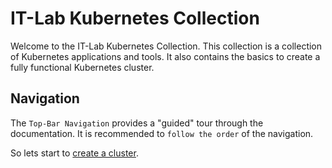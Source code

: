 # IT-Lab Kubernetes Collection

Welcome to the IT-Lab Kubernetes Collection. This collection is a collection of Kubernetes applications and tools.
It also contains the basics to create a fully functional Kubernetes cluster.

## Navigation

The `Top-Bar Navigation` provides a "guided" tour through the documentation. It is recommended to `follow the order` of the navigation.

So lets start to [create a cluster](/create-cluster).
